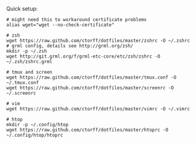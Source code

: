 Quick setup:

    # might need this to workaround certificate problems
    alias wget="wget --no-check-certificate"

    # zsh
    wget https://raw.github.com/ctorff/dotfiles/master/zshrc -O ~/.zshrc
    # grml config, details see http://grml.org/zsh/
    mkdir -p ~/.zsh
    wget http://git.grml.org/f/grml-etc-core/etc/zsh/zshrc -O ~/.zsh/zshrc.grml

    # tmux and screen
    wget https://raw.github.com/ctorff/dotfiles/master/tmux.conf -O ~/.tmux.conf
    wget https://raw.github.com/ctorff/dotfiles/master/screenrc -O ~/.screenrc

    # vim
    wget https://raw.github.com/ctorff/dotfiles/master/vimrc -O ~/.vimrc

    # htop
    mkdir -p ~/.config/htop
    wget https://raw.github.com/ctorff/dotfiles/master/htoprc -O ~/.config/htop/htoprc

